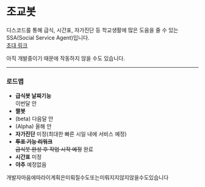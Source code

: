 # 조교봇
디스코드를 통해 급식, 시간표, 자가진단 등 학교생활에 많은 도움을 줄 수 있는 SSA(Social Service Agent)입니다.   
[초대 링크](https://discord.com/oauth2/authorize?client_id=803632194076540988&scope=bot)   
   
아직 개발중이기 때문에 작동하지 않을 수도 있습니다.   
- - -
### 로드맵
 - **급식봇 날짜기능**<br>이번달 안
 - **짤봇**
  - (beta)   다음달 안
  - (Alpha)   올해 안
 - **자가진단**   미정(최대한 빠른 시일 내에 서비스 예정)
 - ~~**투표 기능 리워크**<br>급식봇 완성 후 작업 시작 예정~~   완료
 - **시간표**   미정
 - **야추**   예정없음   
   
개발자마음에따라이계획은미뤄질수도또는미뤄지지않지않을수도있습니다
